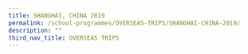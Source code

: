 ```yaml
---
title: SHANGHAI, CHINA 2019
permalink: /school-programmes/OVERSEAS-TRIPS/SHANGHAI-CHINA-2019/
description: ""
third_nav_title: OVERSEAS TRIPS
---
```

